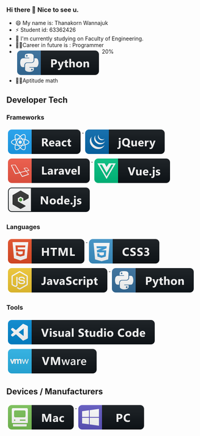 ### Hi there 👋 Nice to see u.

- 😄 My name is: Thanakorn Wannajuk
- ⚡ Student id: 63362426
- 🔭 I'm currently studying on Faculty of Engineering.
- 👨‍💻Career in future is : Programmer
- <img src="svg/dev/languages/python.svg" alt="python" style="vertical-align:top; margin:6px 4px"> 20%
- 🧑‍🔧Aptitude math

## Developer Tech

### Frameworks 
<p align="left">
<a href="#">
    <img src="svg/dev/frameworks/react.svg" alt="react" style="vertical-align:top; margin:6px 4px">
  </a>    
<a href="#">

<a href="#">
    <img src="svg/dev/frameworks/jquery.svg" alt="jquery" style="vertical-align:top; margin:6px 4px">
  </a>
  
<a href="#">    
    <img src="svg/dev/frameworks/laravel.svg" alt="laravel" style="vertical-align:top; margin:6px 4px">
  </a>  

<a href="#">
    <img src="svg/dev/frameworks/vue.svg" alt="vue" style="vertical-align:top; margin:6px 4px">
  </a>  

<a href="#">
    <img src="svg/dev/frameworks/nodejs_larger.svg" alt="nodejs_larger" style="vertical-align:top; margin:6px 4px">
  </a> 

</p>

### Languages 
<p align="left">
<a href="#">
    <img src="svg/dev/languages/html.svg" alt="html" style="vertical-align:top; margin:6px 4px">
  </a> 

<a href="#">
    <img src="svg/dev/languages/css3.svg" alt="css3" style="vertical-align:top; margin:6px 4px">
  </a>

<a href="#">
    <img src="svg/dev/languages/js.svg" alt="js" style="vertical-align:top; margin:6px 4px">
  </a>

<a href="#">
    <img src="svg/dev/languages/python.svg" alt="python" style="vertical-align:top; margin:6px 4px">
  </a> 

</P>

### Tools 
<p align="left">
<a href="#">
    <img src="svg/dev/tools/visualstudio_code.svg" alt="visualstudio_code" style="vertical-align:top; margin:6px 4px">
  </a>

 <a href="#">
    <img src="svg/dev/tools/vmware.svg" alt="vmware" style="vertical-align:top; margin:6px 4px">
  </a> 

</P>

## Devices / Manufacturers
<p align="left">
<a href="#">
    <img src="svg/devices/mac.svg" alt="mac" style="vertical-align:top; margin:6px 4px">
  </a>

<a href="#">
    <img src="svg/devices/pc.svg" alt="pc" style="vertical-align:top; margin:6px 4px">
  </a>
</p>
